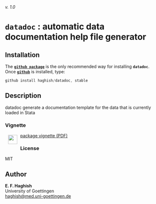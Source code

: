 _v. 1.0_  

`datadoc` : automatic data documentation help file generator
============================================================

Installation
------------

The [__`github package`__](https://github.com/haghish/github) is the only recommended way for installing **`datadoc`**. Once [__`github`__](https://github.com/haghish/github) is installed, type:

```js
github install haghish/datadoc, stable
```

Description
-----------

datadoc generate a documentation template for the data  that is currently loaded in Stata

### Vignette

<a href="https://github.com/haghish/datadoc/blob/master/vignette.pdf"><img src="https://raw.githubusercontent.com/haghish/markdoc/master/Resources/images/pdf.png" width="30px" height="30px"  align="left" hspace="10" vspace="6">package vignette (PDF)</a>

### License
MIT

Author
------

**E. F. Haghish**  
University of Goettingen  
haghish@med.uni-goettingen.de  

